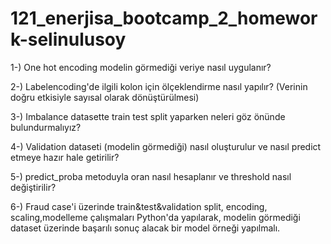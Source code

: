 # 121_enerjisa_bootcamp_2_homework-selinulusoy
1-) One hot encoding modelin görmediği veriye nasıl uygulanır?

2-) Labelencoding'de ilgili kolon için ölçeklendirme nasıl yapılır? (Verinin doğru etkisiyle sayısal olarak dönüştürülmesi)

3-) Imbalance datasette train test split yaparken neleri göz önünde bulundurmalıyız?

4-) Validation dataseti (modelin görmediği) nasıl oluşturulur ve nasıl predict etmeye hazır hale getirilir?

5-) predict_proba metoduyla oran nasıl hesaplanır ve threshold nasıl değiştirilir?

6-) Fraud case'i üzerinde train&test&validation split, encoding, scaling,modelleme çalışmaları Python'da yapılarak, modelin görmediği dataset üzerinde başarılı sonuç alacak bir model örneği yapılmalı.
